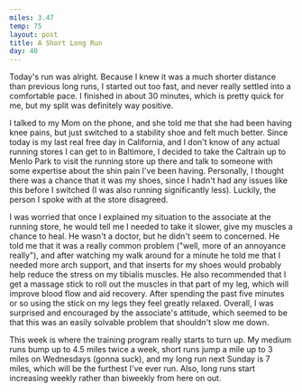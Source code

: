 ```yaml
---
miles: 3.47
temp: 75
layout: post
title: A Short Long Run
day: 40
---
```

Today's run was alright. Because I knew it was a much shorter distance than previous long runs, I started out too fast, and never really settled into a comfortable pace. I finished in about 30 minutes, which is pretty quick for me, but my split was definitely way positive. 

I talked to my Mom on the phone, and she told me that she had been having knee pains, but just switched to a stability shoe and felt much better. Since today is my last real free day in California, and I don't know of any actual running stores I can get to in Baltimore, I decided to take the Caltrain up to Menlo Park to visit the running store up there and talk to someone with some expertise about the shin pain I've been having. Personally, I thought there was a chance that it was my shoes, since I hadn't had any issues like this before I switched (I was also running significantly less). Luckily, the person I spoke with at the store disagreed.

I was worried that once I explained my situation to the associate at the running store, he would tell me I needed to take it slower, give my muscles a chance to heal. He wasn't a doctor, but he didn't seem to concerned. He told me that it was a really common problem ("well, more of an annoyance really"), and after watching my walk around for a minute he told me that I needed more arch support, and that inserts for my shoes would probably help reduce the stress on my tibialis muscles. He also recommended that I get a massage stick to roll out the muscles in that part of my leg, which will improve blood flow and aid recovery. After spending the past five minutes or so using the stick on my legs they feel greatly relaxed. Overall, I was surprised and encouraged by the associate's attitude, which seemed to be that this was an easily solvable problem that shouldn't slow me down.

This week is where the training program really starts to turn up. My medium runs bump up to 4.5 miles twice a week, short runs jump a mile up to 3 miles on Wednesdays (gonna suck), and my long run next Sunday is 7 miles, which will be the furthest I've ever run. Also, long runs start increasing weekly rather than biweekly from here on out.